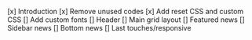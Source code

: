 [x] Introduction
[x] Remove unused codes
[x] Add reset CSS and custom CSS
[] Add custom fonts
[] Header
[] Main grid layout
[] Featured news
[] Sidebar news
[] Bottom news
[] Last touches/responsive